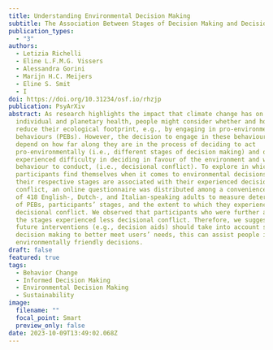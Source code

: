 ```yaml
---
title: Understanding Environmental Decision Making
subtitle: The Association Between Stages of Decision Making and Decisional Conflict
publication_types:
  - "3"
authors:
  - Letizia Richelli
  - Eline L.F.M.G. Vissers
  - Alessandra Gorini
  - Marijn H.C. Meijers
  - Eline S. Smit
  - I
doi: https://doi.org/10.31234/osf.io/rhzjp
publication: PsyArXiv
abstract: As research highlights the impact that climate change has on
  individual and planetary health, people might consider whether and how to
  reduce their ecological footprint, e.g., by engaging in pro-environmental
  behaviours (PEBs). However, the decision to engage in these behaviours might
  depend on how far along they are in the process of deciding to act
  pro-environmentally (i.e., different stages of decision making) and on their
  experienced difficulty in deciding in favour of the environment and which
  behaviour to conduct, (i.e., decisional conflict). To explore in which stage
  participants find themselves when it comes to environmental decisions and if
  their respective stages are associated with their experienced decisional
  conflict, an online questionnaire was distributed among a convenience sample
  of 418 English-, Dutch-, and Italian-speaking adults to measure determinants
  of PEBs, participants’ stages, and the extent to which they experience
  decisional conflict. We observed that participants who were further along in
  the stages experienced less decisional conflict. Therefore, we suggest that
  future interventions (e.g., decision aids) should take into account stages of
  decision making to better meet users’ needs, this can assist people in making
  environmentally friendly decisions.
draft: false
featured: true
tags:
  - Behavior Change
  - Informed Decision Making
  - Environmental Decision Making
  - Sustainability
image:
  filename: ""
  focal_point: Smart
  preview_only: false
date: 2023-10-09T13:49:02.068Z
---
```

